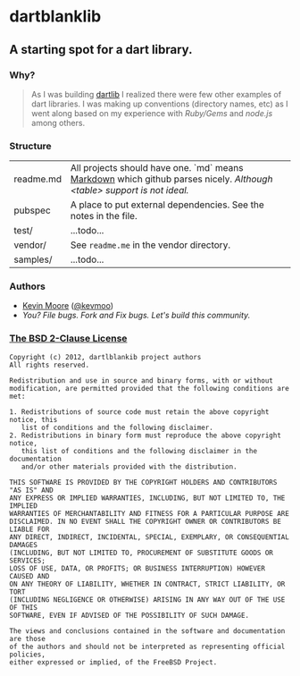 # dartblanklib
## A starting spot for a dart library.

### Why?
> As I was building [dartlib](https://github.com/kevmoo/dartlib) I realized there were few other examples of dart libraries. I was making up conventions (directory names, etc) as I went along based on my experience with *Ruby/Gems* and *node.js* among others.

### Structure

<table>
  <tr>
    <td>readme.md</td>
    <td>
      All projects should have one. `md` means <a href='http://daringfireball.net/projects/markdown/'>Markdown</a> which github parses nicely.
      <em>Although &lt;table&gt; support is not ideal.</em>
    </td>
  </tr>
  <tr>
    <td>pubspec</td>
    <td>A place to put external dependencies. See the notes in the file.</td>
  </tr>
  <tr>
    <td>test/</td>
    <td>...todo...</td>
  </tr>
  <tr>
    <td>vendor/</td>
    <td>See <code>readme.me</code> in the vendor directory.</td>
  </tr>
  <tr>
    <td>samples/</td>
    <td>...todo...</td>
  </tr>
</table>


### Authors
 * [Kevin Moore](https://github.com/kevmoo) ([@kevmoo](http://twitter.com/kevmoo))
 * _You? File bugs. Fork and Fix bugs. Let's build this community._

### [The BSD 2-Clause License](http://www.opensource.org/licenses/bsd-license.php)

    Copyright (c) 2012, dartlblankib project authors
    All rights reserved.

    Redistribution and use in source and binary forms, with or without
    modification, are permitted provided that the following conditions are met:

    1. Redistributions of source code must retain the above copyright notice, this
       list of conditions and the following disclaimer.
    2. Redistributions in binary form must reproduce the above copyright notice,
       this list of conditions and the following disclaimer in the documentation
       and/or other materials provided with the distribution.

    THIS SOFTWARE IS PROVIDED BY THE COPYRIGHT HOLDERS AND CONTRIBUTORS "AS IS" AND
    ANY EXPRESS OR IMPLIED WARRANTIES, INCLUDING, BUT NOT LIMITED TO, THE IMPLIED
    WARRANTIES OF MERCHANTABILITY AND FITNESS FOR A PARTICULAR PURPOSE ARE
    DISCLAIMED. IN NO EVENT SHALL THE COPYRIGHT OWNER OR CONTRIBUTORS BE LIABLE FOR
    ANY DIRECT, INDIRECT, INCIDENTAL, SPECIAL, EXEMPLARY, OR CONSEQUENTIAL DAMAGES
    (INCLUDING, BUT NOT LIMITED TO, PROCUREMENT OF SUBSTITUTE GOODS OR SERVICES;
    LOSS OF USE, DATA, OR PROFITS; OR BUSINESS INTERRUPTION) HOWEVER CAUSED AND
    ON ANY THEORY OF LIABILITY, WHETHER IN CONTRACT, STRICT LIABILITY, OR TORT
    (INCLUDING NEGLIGENCE OR OTHERWISE) ARISING IN ANY WAY OUT OF THE USE OF THIS
    SOFTWARE, EVEN IF ADVISED OF THE POSSIBILITY OF SUCH DAMAGE.

    The views and conclusions contained in the software and documentation are those
    of the authors and should not be interpreted as representing official policies,
    either expressed or implied, of the FreeBSD Project.
